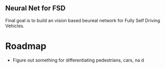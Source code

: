 ## Neural Net for FSD

Final goal is to build an vision based beureal network for Fully Self Driving Vehicles.

# Roadmap

- Figure out something for differentiating pedestrians, cars, na d